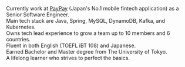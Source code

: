 Currently work at [PayPay](https://about.paypay.ne.jp/career/en/) (Japan's No.1 mobile fintech application) as a Senior Software Engineer.  
Main tech stack are Java, Spring, MySQL, DynamoDB, Kafka, and Kubernetes.  
Owns tech lead experience to grow a team up to 10 members and 6 countries.  
Fluent in both English (TOEFL iBT 108) and Japanese.  
Earned Bachelor and Master degree from The University of Tokyo.  
A lifelong learner who strives to perfect the basics.
